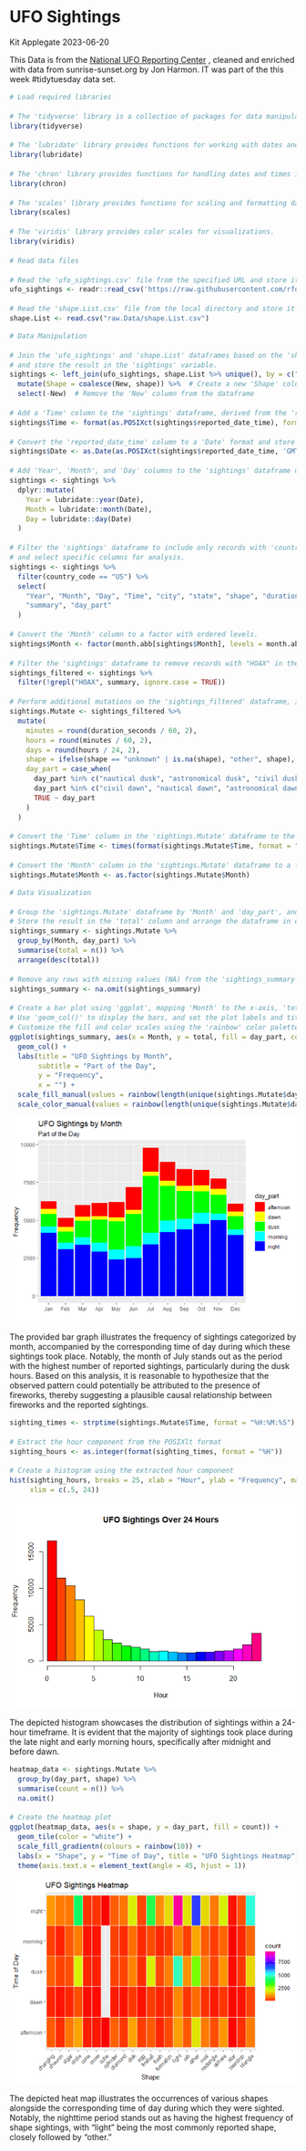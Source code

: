 UFO Sightings
================
Kit Applegate
2023-06-20

This Data is from the [National UFO Reporting
Center](https://nuforc.org/webreports/ndxshape.html) , cleaned and
enriched with data from sunrise-sunset.org by Jon Harmon. IT was part of
the this week \#tidytuesday data set.

``` r
# Load required libraries

# The 'tidyverse' library is a collection of packages for data manipulation and visualization.
library(tidyverse)

# The 'lubridate' library provides functions for working with dates and times.
library(lubridate)

# The 'chron' library provides functions for handling dates and times in a compact format.
library(chron)

# The 'scales' library provides functions for scaling and formatting data.
library(scales)

# The 'viridis' library provides color scales for visualizations.
library(viridis)

# Read data files

# Read the 'ufo_sightings.csv' file from the specified URL and store it in the 'ufo_sightings' variable.
ufo_sightings <- readr::read_csv('https://raw.githubusercontent.com/rfordatascience/tidytuesday/master/data/2023/2023-06-20/ufo_sightings.csv')

# Read the 'shape.List.csv' file from the local directory and store it in the 'shape.List' variable.
shape.List <- read.csv("raw.Data/shape.List.csv")
```

``` r
# Data Manipulation

# Join the 'ufo_sightings' and 'shape.List' dataframes based on the 'shape' and 'Original' columns,
# and store the result in the 'sightings' variable.
sightings <- left_join(ufo_sightings, shape.List %>% unique(), by = c("shape" = "Original")) %>%
  mutate(Shape = coalesce(New, shape)) %>%  # Create a new 'Shape' column by filling missing values with the original 'shape'
  select(-New)  # Remove the 'New' column from the dataframe

# Add a 'Time' column to the 'sightings' dataframe, derived from the 'reported_date_time' column.
sightings$Time <- format(as.POSIXct(sightings$reported_date_time), format = "%H:%M:%S")

# Convert the 'reported_date_time' column to a 'Date' format and store it in the 'Date' column.
sightings$Date <- as.Date(as.POSIXct(sightings$reported_date_time, 'GMT'))

# Add 'Year', 'Month', and 'Day' columns to the 'sightings' dataframe using the 'Date' column.
sightings <- sightings %>%
  dplyr::mutate(
    Year = lubridate::year(Date),
    Month = lubridate::month(Date),
    Day = lubridate::day(Date)
  )

# Filter the 'sightings' dataframe to include only records with 'country_code' equal to "US",
# and select specific columns for analysis.
sightings <- sightings %>%
  filter(country_code == "US") %>%
  select(
    "Year", "Month", "Day", "Time", "city", "state", "shape", "duration_seconds",
    "summary", "day_part"
  )

# Convert the 'Month' column to a factor with ordered levels.
sightings$Month <- factor(month.abb[sightings$Month], levels = month.abb)

# Filter the 'sightings' dataframe to remove records with "HOAX" in the 'summary' column (case-insensitive).
sightings_filtered <- sightings %>%
  filter(!grepl("HOAX", summary, ignore.case = TRUE))

# Perform additional mutations on the 'sightings_filtered' dataframe, including calculations and recoding of columns.
sightings.Mutate <- sightings_filtered %>%
  mutate(
    minutes = round(duration_seconds / 60, 2),
    hours = round(minutes / 60, 2),
    days = round(hours / 24, 2),
    shape = ifelse(shape == "unknown" | is.na(shape), "other", shape),
    day_part = case_when(
      day_part %in% c("nautical dusk", "astronomical dusk", "civil dusk") ~ "dusk",
      day_part %in% c("civil dawn", "nautical dawn", "astronomical dawn") ~ "dawn",
      TRUE ~ day_part
    )
  )

# Convert the 'Time' column in the 'sightings.Mutate' dataframe to the 'times' class.
sightings.Mutate$Time <- times(format(sightings.Mutate$Time, format = "%H:%M:%S"))

# Convert the 'Month' column in the 'sightings.Mutate' dataframe to a factor.
sightings.Mutate$Month <- as.factor(sightings.Mutate$Month)
```

``` r
# Data Visualization

# Group the 'sightings.Mutate' dataframe by 'Month' and 'day_part', and calculate the total number of sightings in each group.
# Store the result in the 'total' column and arrange the dataframe in descending order of 'total'.
sightings_summary <- sightings.Mutate %>%
  group_by(Month, day_part) %>%
  summarise(total = n()) %>%
  arrange(desc(total))

# Remove any rows with missing values (NA) from the 'sightings_summary' dataframe.
sightings_summary <- na.omit(sightings_summary)

# Create a bar plot using 'ggplot', mapping 'Month' to the x-axis, 'total' to the y-axis, and 'day_part' to fill and color.
# Use 'geom_col()' to display the bars, and set the plot labels and title.
# Customize the fill and color scales using the 'rainbow' color palette.
ggplot(sightings_summary, aes(x = Month, y = total, fill = day_part, color = day_part)) +
  geom_col() +
  labs(title = "UFO Sightings by Month",
       subtitle = "Part of the Day",
       y = "Frequency",
       x = "") +
  scale_fill_manual(values = rainbow(length(unique(sightings.Mutate$day_part)))) +
  scale_color_manual(values = rainbow(length(unique(sightings.Mutate$day_part))))
```

![](README_files/figure-gfm/unnamed-chunk-1-1.png)<!-- -->

The provided bar graph illustrates the frequency of sightings
categorized by month, accompanied by the corresponding time of day
during which these sightings took place. Notably, the month of July
stands out as the period with the highest number of reported sightings,
particularly during the dusk hours. Based on this analysis, it is
reasonable to hypothesize that the observed pattern could potentially be
attributed to the presence of fireworks, thereby suggesting a plausible
causal relationship between fireworks and the reported sightings.

``` r
sighting_times <- strptime(sightings.Mutate$Time, format = "%H:%M:%S")

# Extract the hour component from the POSIXlt format
sighting_hours <- as.integer(format(sighting_times, format = "%H"))

# Create a histogram using the extracted hour component
hist(sighting_hours, breaks = 25, xlab = "Hour", ylab = "Frequency", main = "UFO Sightings Over 24 Hours", col = rainbow(24),
     xlim = c(.5, 24))
```

![](README_files/figure-gfm/unnamed-chunk-2-1.png)<!-- -->

The depicted histogram showcases the distribution of sightings within a
24-hour timeframe. It is evident that the majority of sightings took
place during the late night and early morning hours, specifically after
midnight and before dawn.

``` r
heatmap_data <- sightings.Mutate %>%
  group_by(day_part, shape) %>%
  summarise(count = n()) %>%
  na.omit()

# Create the heatmap plot
ggplot(heatmap_data, aes(x = shape, y = day_part, fill = count)) +
  geom_tile(color = "white") +
  scale_fill_gradientn(colours = rainbow(10)) +
  labs(x = "Shape", y = "Time of Day", title = "UFO Sightings Heatmap") +
  theme(axis.text.x = element_text(angle = 45, hjust = 1))
```

![](README_files/figure-gfm/unnamed-chunk-3-1.png)<!-- -->

The depicted heat map illustrates the occurrences of various shapes
alongside the corresponding time of day during which they were sighted.
Notably, the nighttime period stands out as having the highest frequency
of shape sightings, with “light” being the most commonly reported shape,
closely followed by “other.”
